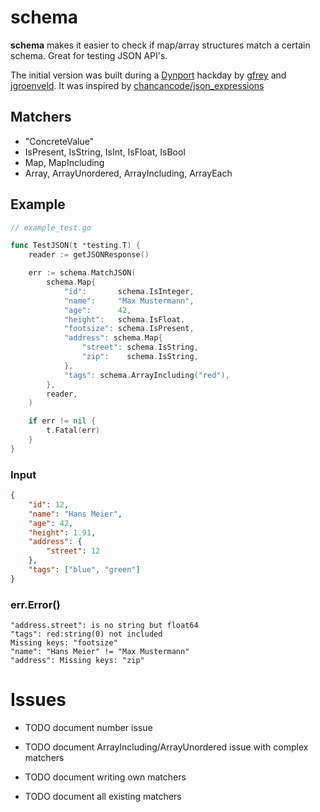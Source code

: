 # schema

**schema** makes it easier to check if map/array structures match a certain schema. Great for testing JSON API's.

The initial version was built during a [Dynport](https://github.com/dynport) hackday by [gfrey](https://github.com/gfrey) and [jgroenveld](https://github.com/jgroeneveld). It was inspired by [chancancode/json_expressions](https://github.com/chancancode/json_expressions)

## Matchers

- "ConcreteValue"
- IsPresent, IsString, IsInt, IsFloat, IsBool
- Map, MapIncluding
- Array, ArrayUnordered, ArrayIncluding, ArrayEach
 
## Example

```go
// example_test.go

func TestJSON(t *testing.T) {
    reader := getJSONResponse()

    err := schema.MatchJSON(
        schema.Map{
            "id":       schema.IsInteger,
            "name":     "Max Mustermann",
            "age":      42,
            "height":   schema.IsFloat,
            "footsize": schema.IsPresent,
            "address": schema.Map{
                "street": schema.IsString,
                "zip":    schema.IsString,
            },
            "tags": schema.ArrayIncluding("red"),
        },
        reader,
    )

    if err != nil {
        t.Fatal(err)
    }
}
```

### Input

```json
{
    "id": 12,
    "name": "Hans Meier",
    "age": 42,
    "height": 1.91,
    "address": {
        "street": 12
    },
    "tags": ["blue", "green"]
}
```
    
### err.Error()

```
"address.street": is no string but float64
"tags": red:string(0) not included
Missing keys: "footsize"
"name": "Hans Meier" != "Max Mustermann"
"address": Missing keys: "zip"
```
    
# Issues

- TODO document number issue
- TODO document ArrayIncluding/ArrayUnordered issue with complex matchers

- TODO document writing own matchers
- TODO document all existing matchers
